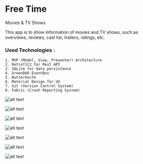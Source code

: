 # Free Time
Movies & TV Shows

This app is to show information of movies and TV shows, such as overviews, reviews, cast list, trailers, ratings, etc. 

### Used Technologies :
	1. MVP (Model, View, Presenter) Architecture
	2. Retrofit2 for Rest API
	3. SQLite for data persistence
	4. GreenDAO EventBus
	5. Butterknife
	6. Material Design for UI
	7. Git (Version Control System)
	8. Fabric (Crash Reporting System)


![alt text](https://github.com/nyinyihtunlwin/Free-Time/blob/master/app/screenshots/Screenshot_2018-10-31-12-13-19.png)

![alt text](https://github.com/nyinyihtunlwin/Free-Time/blob/master/app/screenshots/Screenshot_2018-10-31-12-14-39.png)

![alt text](https://github.com/nyinyihtunlwin/Free-Time/blob/master/app/screenshots/Screenshot_2018-10-31-12-15-08.png)

![alt text](https://github.com/nyinyihtunlwin/Free-Time/blob/master/app/screenshots/Screenshot_2018-10-31-12-20-48.png)

![alt text](https://github.com/nyinyihtunlwin/Free-Time/blob/master/app/screenshots/Screenshot_2018-10-31-13-08-50.png)

![alt text](https://github.com/nyinyihtunlwin/Free-Time/blob/master/app/screenshots/Screenshot_2018-10-31-13-10-19.png)

![alt text](https://github.com/nyinyihtunlwin/Free-Time/blob/master/app/screenshots/Screenshot_2018-10-31-12-14-50.png)
